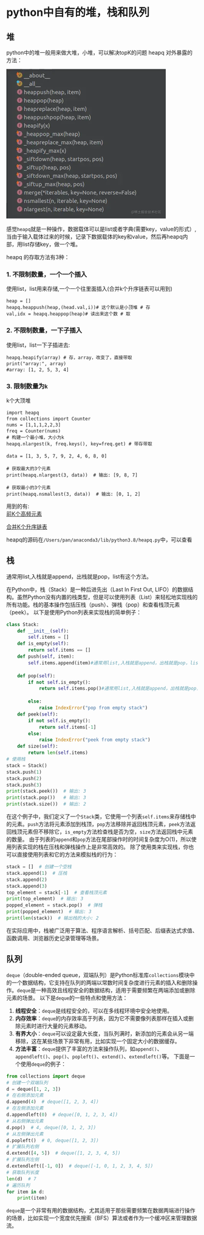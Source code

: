 # python中自有的堆，栈和队列
## 堆
python中的堆一般用来做大堆，小堆，可以解决topK的问题
heapq 对外暴露的方法：

![F%i](pic/heapq_1.png)

感觉`heapq`就是一种操作，数据载体可以是list或者字典(需要key，value的形式）,当由于输入载体过来的时候，记录下数据载体的key和value，然后再heapq内部，用list存储key，做一个堆。

heapq 的存取方法有3种：
### 1. 不限制数量，一个一个插入

使用list，list用来存储,一个一个往里面插入(合并k个升序链表可以用到)
```
heap = []
heapq.heappush(heap,(head.val,i))# 这个默认是小顶堆 # 存
val,idx = heapq.heappop(heap)# 读出来这个数 # 取
```
### 2. 不限制数量，一下子插入

使用list，list一下子插进去:
```
heapq.heapify(array) # 存，array，改变了，直接带取
print("array:", array)
#array: [1, 2, 5, 3, 4]
```
### 3. 限制数量为`k`

k个大顶堆
```
import heapq
from collections import Counter
nums = [1,1,1,2,2,3]
freq = Counter(nums)
# 构建一个最小堆，大小为k
heapq.nlargest(k, freq.keys(), key=freq.get) # 带存带取

data = [1, 3, 5, 7, 9, 2, 4, 6, 8, 0]

# 获取最大的3个元素
print(heapq.nlargest(3, data))  # 输出: [9, 8, 7]

# 获取最小的3个元素
print(heapq.nsmallest(3, data))  # 输出: [0, 1, 2]
```

用到的有:   
[前K个高频元素](./347.md)

[合并K个升序链表](./23.md)

heapq的源码在`/Users/pan/anaconda3/lib/python3.8/heapq.py`中，可以查看
## 栈
通常用list,入栈就是append，出栈就是pop，list有这个方法。

在Python中，栈（Stack）是一种后进先出（Last In First Out, LIFO）的数据结构。虽然Python没有内置的栈类型，但是可以使用列表（List）来轻松地实现栈的所有功能。栈的基本操作包括压栈（push）、弹栈（pop）和查看栈顶元素（peek）。
以下是使用Python列表来实现栈的简单例子：
```python
class Stack:
    def __init__(self):
        self.items = []
    def is_empty(self):
        return self.items == []
    def push(self, item):
        self.items.append(item)#通常用list,入栈就是append，出栈就是pop，list有这个方法。

    def pop(self):
        if not self.is_empty():
            return self.items.pop()#通常用list,入栈就是append，出栈就是pop，list有这个方法。

        else:
            raise IndexError("pop from empty stack")
    def peek(self):
        if not self.is_empty():
            return self.items[-1]
        else:
            raise IndexError("peek from empty stack")
    def size(self):
        return len(self.items)
# 使用栈
stack = Stack()
stack.push(1)
stack.push(2)
stack.push(3)
print(stack.peek())  # 输出: 3
print(stack.pop())   # 输出: 3
print(stack.size())  # 输出: 2
```
在这个例子中，我们定义了一个`Stack`类，它使用一个列表`self.items`来存储栈中的元素。`push`方法将元素添加到栈顶，`pop`方法移除并返回栈顶元素，`peek`方法返回栈顶元素但不移除它，`is_empty`方法检查栈是否为空，`size`方法返回栈中元素的数量。
由于列表的`append`和`pop`方法在尾部操作时的时间复杂度为O(1)，所以使用列表实现的栈在压栈和弹栈操作上是非常高效的。
除了使用类来实现栈，你也可以直接使用列表和它的方法来模拟栈的行为：
```python
stack = []  # 创建一个空栈
stack.append(1)  # 压栈
stack.append(2)
stack.append(3)
top_element = stack[-1]  # 查看栈顶元素
print(top_element)  # 输出: 3
popped_element = stack.pop()  # 弹栈
print(popped_element)  # 输出: 3
print(len(stack))  # 输出栈的大小: 2
```
在实际应用中，栈被广泛用于算法、程序语言解析、括号匹配、后缀表达式求值、函数调用、浏览器历史记录管理等场景。

## 队列
`deque`（double-ended queue，双端队列）是Python标准库`collections`模块中的一个数据结构，它支持在队列的两端以常数时间复杂度进行元素的插入和删除操作。`deque`是一种高效且线程安全的数据结构，适用于需要频繁在两端添加或删除元素的场景。
以下是`deque`的一些特点和使用方法：
1. **线程安全**：`deque`是线程安全的，可以在多线程环境中安全地使用。
2. **内存效率**：`deque`的内存效率高于列表，因为它不需要像列表那样在插入或删除元素时进行大量的元素移动。
3. **有界大小**：`deque`可以设定最大长度，当队列满时，新添加的元素会从另一端移除，这在某些场景下非常有用，比如实现一个固定大小的数据缓存。
4. **方法丰富**：`deque`提供了丰富的方法来操作队列，如`append()`、`appendleft()`、`pop()`、`popleft()`、`extend()`、`extendleft()`等。
下面是一个使用`deque`的例子：
```python
from collections import deque
# 创建一个双端队列
d = deque([1, 2, 3])
# 在右侧添加元素
d.append(4)  # deque([1, 2, 3, 4])
# 在左侧添加元素
d.appendleft(0)  # deque([0, 1, 2, 3, 4])
# 从右侧弹出元素
d.pop()  # 4, deque([0, 1, 2, 3])
# 从左侧弹出元素
d.popleft()  # 0, deque([1, 2, 3])
# 扩展队列右侧
d.extend([4, 5])  # deque([1, 2, 3, 4, 5])
# 扩展队列左侧
d.extendleft([-1, 0])  # deque([-1, 0, 1, 2, 3, 4, 5])
# 获取队列长度
len(d)  # 7
# 遍历队列
for item in d:
    print(item)
```
`deque`是一个非常有用的数据结构，尤其适用于那些需要频繁在数据两端进行操作的场景，比如实现一个宽度优先搜索（BFS）算法或者作为一个缓冲区来管理数据流。

